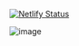 [![Netlify Status](https://api.netlify.com/api/v1/badges/e56dde49-c337-45e2-8120-970cc2293c4e/deploy-status)](https://app.netlify.com/projects/healthy-horizon/deploys)

![image](https://github.com/user-attachments/assets/b5513cd0-e08d-4893-8667-19ed8ad33b5f)

